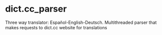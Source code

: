 # dict.cc_parser
Three way translator: Español-English-Deutsch. Multithreaded parser that makes requests to dict.cc website for translations
